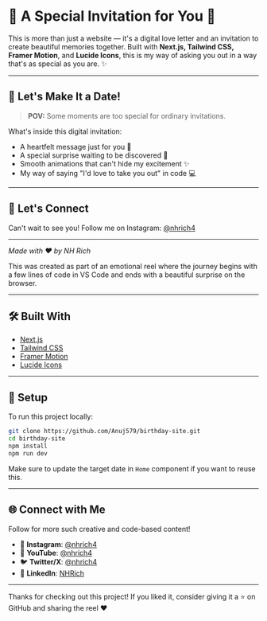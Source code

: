# 💌 A Special Invitation for You 💝

This is more than just a website — it's a digital love letter and an invitation to create beautiful memories together. Built with **Next.js, Tailwind CSS, Framer Motion**, and **Lucide Icons**, this is my way of asking you out in a way that's as special as you are. ✨

---

## 💖 Let's Make It a Date!

> **POV:** Some moments are too special for ordinary invitations.

What's inside this digital invitation:

- A heartfelt message just for you 💌
- A special surprise waiting to be discovered 🎁
- Smooth animations that can't hide my excitement ✨
- My way of saying "I'd love to take you out" in code 💻

---

## 📸 Let's Connect

Can't wait to see you! Follow me on Instagram: [@nhrich4](https://www.instagram.com/nhrich4/)

---

*Made with ❤️ by NH Rich*

This was created as part of an emotional reel where the journey begins with a few lines of code in VS Code and ends with a beautiful surprise on the browser.

---


## 🛠️ Built With

- [Next.js](https://nextjs.org/)
- [Tailwind CSS](https://tailwindcss.com/)
- [Framer Motion](https://www.framer.com/motion/)
- [Lucide Icons](https://lucide.dev/)

---

## 🔧 Setup

To run this project locally:

```bash
git clone https://github.com/Anuj579/birthday-site.git
cd birthday-site
npm install
npm run dev
```

Make sure to update the target date in `Home` component if you want to reuse this.

---

## 🌐 Connect with Me

Follow for more such creative and code-based content!

- 📸 **Instagram**: [@nhrich4](https://instagram.com/nhrich4)
- 🎥 **YouTube**: [@nhrich4](https://youtube.com/@nhrich4)
- 🐦 **Twitter/X**: [@nhrich4](https://twitter.com/nhrich4)
- 💼 **LinkedIn**: [NHRich](https://linkedin.com/in/nhrich4)

---

Thanks for checking out this project! If you liked it, consider giving it a ⭐️ on GitHub and sharing the reel ❤️
